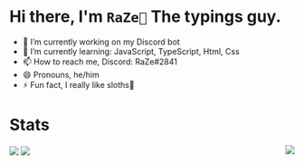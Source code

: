 
# Hi there, I'm `RaZe🦥` The typings guy.
  
- 🔭 I’m currently working on my Discord bot
- 🌱 I’m currently learning: JavaScript, TypeScript, Html, Css
- 📫 How to reach me, Discord: RaZe#2841
- 😄 Pronouns, he/him
- ⚡ Fun fact, I really like sloths🦥


# Stats
<img align="right" src="https://github-readme-stats.vercel.app/api/top-langs/?username=razesloth&hide_border=true&theme=tokyonight">
<img align="center" src="https://github-readme-stats.vercel.app/api?username=razesloth&show_icons=true&hide_border=true&theme=tokyonight">
<img align="center" src="https://github-readme-streak-stats.herokuapp.com/?user=razesloth&theme=tokyonight&hide_border=true&stroke=7289da">
